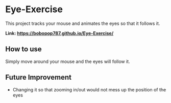# Eye-Exercise
This project tracks your mouse and animates the eyes so that it follows it.

**Link: https://bobopop787.github.io/Eye-Exercise/**

## How to use
Simply move around your mouse and the eyes will follow it.

## Future Improvement
- Changing it so that zooming in/out would not mess up the position of the eyes
